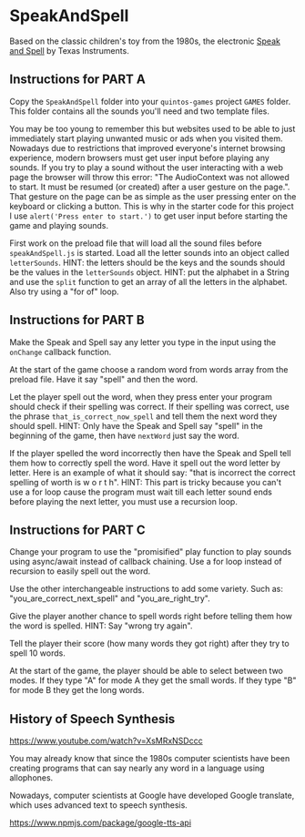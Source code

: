 # SpeakAndSpell

Based on the classic children's toy from the 1980s, the electronic [Speak and Spell](<https://en.wikipedia.org/wiki/Speak_%26_Spell_(toy)>) by Texas Instruments.

## Instructions for PART A

Copy the `SpeakAndSpell` folder into your `quintos-games` project `GAMES` folder. This folder contains all the sounds you'll need and two template files.

You may be too young to remember this but websites used to be able to just immediately start playing unwanted music or ads when you visited them. Nowadays due to restrictions that improved everyone's internet browsing experience, modern browsers must get user input before playing any sounds. If you try to play a sound without the user interacting with a web page the browser will throw this error: "The AudioContext was not allowed to start. It must be resumed (or created) after a user gesture on the page.". That gesture on the page can be as simple as the user pressing enter on the keyboard or clicking a button. This is why in the starter code for this project I use `alert('Press enter to start.')` to get user input before starting the game and playing sounds.

First work on the preload file that will load all the sound files before `speakAndSpell.js` is started. Load all the letter sounds into an object called `letterSounds`. HINT: the letters should be the keys and the sounds should be the values in the `letterSounds` object. HINT: put the alphabet in a String and use the `split` function to get an array of all the letters in the alphabet. Also try using a "for of" loop.

## Instructions for PART B

Make the Speak and Spell say any letter you type in the input using the `onChange` callback function.

At the start of the game choose a random word from words array from the preload file. Have it say "spell" and then the word.

Let the player spell out the word, when they press enter your program should check if their spelling was correct. If their spelling was correct, use the phrase `that_is_correct_now_spell` and tell them the next word they should spell. HINT: Only have the Speak and Spell say "spell" in the beginning of the game, then have `nextWord` just say the word.

If the player spelled the word incorrectly then have the Speak and Spell tell them how to correctly spell the word. Have it spell out the word letter by letter. Here is an example of what it should say: "that is incorrect the correct spelling of worth is w o r t h". HINT: This part is tricky because you can't use a for loop cause the program must wait till each letter sound ends before playing the next letter, you must use a recursion loop.

## Instructions for PART C

Change your program to use the "promisified" play function to play sounds using async/await instead of callback chaining. Use a for loop instead of recursion to easily spell out the word.

Use the other interchangeable instructions to add some variety. Such as: "you_are_correct_next_spell" and "you_are_right_try".

Give the player another chance to spell words right before telling them how the word is spelled. HINT: Say "wrong try again".

Tell the player their score (how many words they got right) after they try to spell 10 words.

At the start of the game, the player should be able to select between two modes. If they type "A" for mode A they get the small words. If they type "B" for mode B they get the long words.

## History of Speech Synthesis

https://www.youtube.com/watch?v=XsMRxNSDccc

You may already know that since the 1980s computer scientists have been creating programs that can say nearly any word in a language using allophones.

Nowadays, computer scientists at Google have developed Google translate, which uses advanced text to speech synthesis.

https://www.npmjs.com/package/google-tts-api
